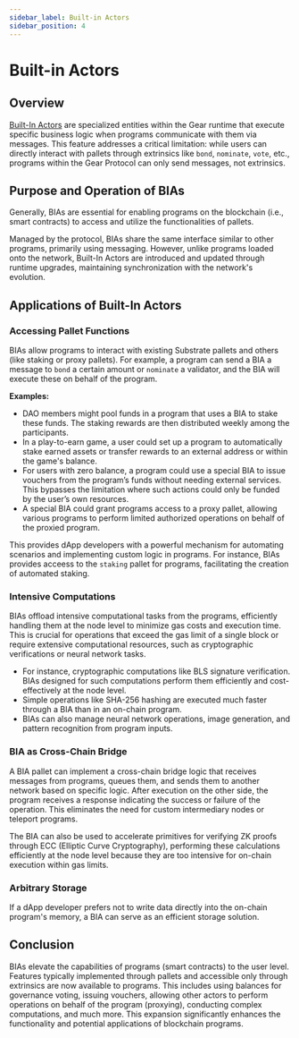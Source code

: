 ```yaml
---
sidebar_label: Built-in Actors
sidebar_position: 4
---
```


# Built-in Actors

## Overview
[Built-In Actors](/docs/developing-contracts/builtinactors/builtinactors.md) are specialized entities within the Gear runtime that execute specific business logic when programs communicate with them via messages. This feature addresses a critical limitation: while users can directly interact with pallets through extrinsics like `bond`, `nominate`, `vote`, etc., programs within the Gear Protocol can only send messages, not extrinsics.

## Purpose and Operation of BIAs

Generally, BIAs are essential for enabling programs on the blockchain (i.e., smart contracts) to access and utilize the functionalities of pallets. 

Managed by the protocol, BIAs share the same interface similar to other programs, primarily using messaging. However, unlike programs loaded onto the network, Built-In Actors are introduced and updated through runtime upgrades, maintaining synchronization with the network's evolution.

## Applications of Built-In Actors

### Accessing Pallet Functions

BIAs allow programs to interact with existing Substrate pallets and others (like staking or proxy pallets). For example, a program can send a BIA a message to `bond` a certain amount or `nominate` a validator, and the BIA will execute these on behalf of the program.

**Examples:**
- DAO members might pool funds in a program that uses a BIA to stake these funds. The staking rewards are then distributed weekly among the participants.
- In a play-to-earn game, a user could set up a program to automatically stake earned assets or transfer rewards to an external address or within the game's balance.
- For users with zero balance, a program could use a special BIA to issue vouchers from the program’s funds without needing external services. This bypasses the limitation where such actions could only be funded by the user’s own resources.
- A special BIA could grant programs access to a proxy pallet, allowing various programs to perform limited authorized operations on behalf of the proxied program.

This provides dApp developers with a powerful mechanism for automating scenarios and implementing custom logic in programs. For instance, BIAs provides acceess to the `staking` pallet for programs, facilitating the creation of automated staking.

### Intensive Computations
BIAs offload intensive computational tasks from the programs, efficiently handling them at the node level to minimize gas costs and execution time. This is crucial for operations that exceed the gas limit of a single block or require extensive computational resources, such as cryptographic verifications or neural network tasks.
- For instance, cryptographic computations like BLS signature verification. BIAs designed for such computations perform them efficiently and cost-effectively at the node level.
- Simple operations like SHA-256 hashing are executed much faster through a BIA than in an on-chain program.
- BIAs can also manage neural network operations, image generation, and pattern recognition from program inputs.

### BIA as Cross-Chain Bridge

A BIA pallet can implement a cross-chain bridge logic that receives messages from programs, queues them, and sends them to another network based on specific logic. After execution on the other side, the program receives a response indicating the success or failure of the operation. This eliminates the need for custom intermediary nodes or teleport programs.

The BIA can also be used to accelerate primitives for verifying ZK proofs through ECC (Elliptic Curve Cryptography), performing these calculations efficiently at the node level because they are too intensive for on-chain execution within gas limits.

### Arbitrary Storage
If a dApp developer prefers not to write data directly into the on-chain program's memory, a BIA can serve as an efficient storage solution.

## Conclusion
BIAs elevate the capabilities of programs (smart contracts) to the user level. Features typically implemented through pallets and accessible only through extrinsics are now available to programs. This includes using balances for governance voting, issuing vouchers, allowing other actors to perform operations on behalf of the program (proxying), conducting complex computations, and much more. This expansion significantly enhances the functionality and potential applications of blockchain programs.